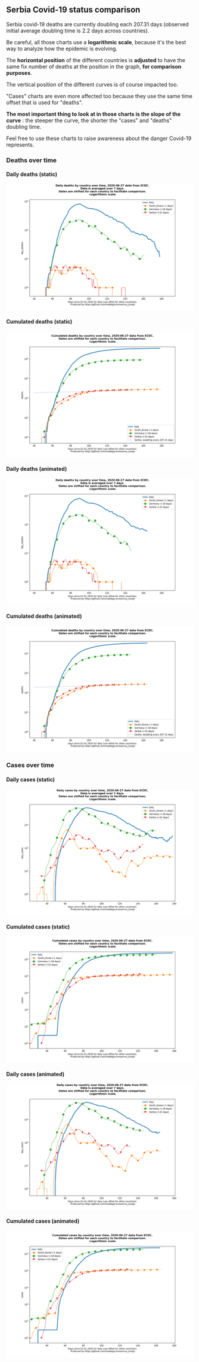 ## Serbia Covid-19 status comparison 

Serbia covid-19 deaths are currently doubling each 207.31 days (observed initial average doubling time is 2.2 days across countries).



Be careful, all those charts use a **logarithmic scale**, because it's the best way to analyze how the epidemic is evolving.
 
The **horizontal position** of the different countries is **adjusted** to have the same fix number of deaths at the position in the graph, **for comparison purposes**.

The vertical position of the different curves is of course impacted too.

"Cases" charts are even more affected too because they use the same time offset that is used for "deaths".

**The most important thing to look at in those charts is the slope of the curve** : the steeper the curve, the shorter the "cases" and "deaths" doubling time.

Feel free to use these charts to raise awareness about the danger Covid-19 represents. 


 
### Deaths over time
 
#### Daily deaths (static)
![Serbia covid-19 daily deaths static chart](https://raw.githubusercontent.com/madlag/coronavirus_study/master/notebooks/graphs/2020-06-27/countries/Serbia/2020-06-27_Serbia_day_deaths.png "Serbia covid-19 day_deaths static chart")   
 
#### Cumulated deaths (static)
![Serbia covid-19 cumulated deaths static chart](https://raw.githubusercontent.com/madlag/coronavirus_study/master/notebooks/graphs/2020-06-27/countries/Serbia/2020-06-27_Serbia_deaths.png "Serbia covid-19 deaths static chart")   
 
#### Daily deaths (animated)
![Serbia covid-19 daily deaths animated chart](https://raw.githubusercontent.com/madlag/coronavirus_study/master/notebooks/graphs/2020-06-27/countries/Serbia/2020-06-27_Serbia_day_deaths.gif "Serbia covid-19 day_deaths animated chart")   
 
#### Cumulated deaths (animated)
![Serbia covid-19 cumulated deaths animated chart](https://raw.githubusercontent.com/madlag/coronavirus_study/master/notebooks/graphs/2020-06-27/countries/Serbia/2020-06-27_Serbia_deaths.gif "Serbia covid-19 deaths animated chart")   

 
### Cases over time
 
#### Daily cases (static)
![Serbia covid-19 daily cases static chart](https://raw.githubusercontent.com/madlag/coronavirus_study/master/notebooks/graphs/2020-06-27/countries/Serbia/2020-06-27_Serbia_day_cases.png "Serbia covid-19 day_cases static chart")   
 
#### Cumulated cases (static)
![Serbia covid-19 cumulated cases static chart](https://raw.githubusercontent.com/madlag/coronavirus_study/master/notebooks/graphs/2020-06-27/countries/Serbia/2020-06-27_Serbia_cases.png "Serbia covid-19 cases static chart")   
 
#### Daily cases (animated)
![Serbia covid-19 daily cases animated chart](https://raw.githubusercontent.com/madlag/coronavirus_study/master/notebooks/graphs/2020-06-27/countries/Serbia/2020-06-27_Serbia_day_cases.gif "Serbia covid-19 day_cases animated chart")   
 
#### Cumulated cases (animated)
![Serbia covid-19 cumulated cases animated chart](https://raw.githubusercontent.com/madlag/coronavirus_study/master/notebooks/graphs/2020-06-27/countries/Serbia/2020-06-27_Serbia_cases.gif "Serbia covid-19 cases animated chart")   

